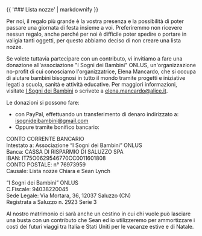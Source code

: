 <div class="heading">
<div class="text_line left"></div>
{{ '### Lista nozze' | markdownify }}
<div class="text_line right"></div>
</div>

  Per noi, il regalo più grande è la vostra presenza e la possibilità di poter passare una giornata di festa insieme a voi.
  Preferiremmo non ricevere nessun regalo, anche perché per noi è difficile poter spedire o portare in valigia tanti oggetti, per questo abbiamo deciso di non creare una lista nozze.
  
  Se volete tuttavia partecipare con un contributo, vi invitiamo a fare una donazione all'associazione "I Sogni dei Bambini" ONLUS, un'organizzazione no-profit di cui conosciamo l'organizzatrice, Elena Mancardo, che si occupa di aiutare bambini bisognosi in tutto il mondo tramite progetti e iniziative legati a scuola, sanità e attività educative. Per maggiori informazioni, visitate [I Sogni dei Bambini](http://www.isognideibambini.it/) o scrivete a elena.mancardo@alice.it.
  
Le donazioni si possono fare:
- con PayPal, effettuando un transferimento di denaro indirizzato a: isognideibambini@gmail.com
- Oppure tramite bonifico bancario:

CONTO CORRENTE BANCARIO   
Intestato a: Associazione “I Sogni dei Bambini” ONLUS   
Banca: CASSA DI RISPARMIO DI SALUZZO SPA   
IBAN: IT75O0629546770CC0011601808   
CONTO POSTALE: n° 76973959   
Causale: Lista nozze Chiara e Sean Lynch

“I Sogni dei Bambini” ONLUS  
C.Fiscale: 94038220045  
Sede Legale: Via Mortara, 36, 12037 Saluzzo (CN)   
Registrata a Saluzzo n. 2923 Serie 3 


Al nostro matrimonio ci sarà anche un cestino in cui chi vuole può lasciare una busta con un contributo che Sean ed io utilizzeremo per ammortizzare i costi dei futuri viaggi tra Italia e Stati Uniti per le vacanze estive e di Natale.



